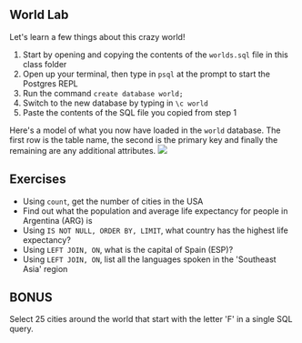 ## World Lab

Let's learn a few things about this crazy world! 

1. Start by opening and copying the contents of the `worlds.sql` file in this class folder
2. Open up your terminal, then type in `psql` at the prompt to start the Postgres REPL
3. Run the command `create database world;`
4. Switch to the new database by typing in `\c world`
5. Paste the contents of the SQL file you copied from step 1

Here's a model of what you now have loaded in the `world` database. The first row is the table name, the second is the primary key and finally the remaining are any additional attributes.
<img src="http://i.imgur.com/BirbWW5.png" />

## Exercises

* Using `count`, get the number of cities in the USA
* Find out what the population and average life expectancy for people in Argentina (ARG) is
* Using `IS NOT NULL, ORDER BY, LIMIT`, what country has the highest life expectancy?
* Using `LEFT JOIN, ON`, what is the capital of Spain (ESP)?
* Using `LEFT JOIN, ON`, list all the languages spoken in the 'Southeast Asia' region

## BONUS
Select 25 cities around the world that start with the letter 'F' in a single SQL query.